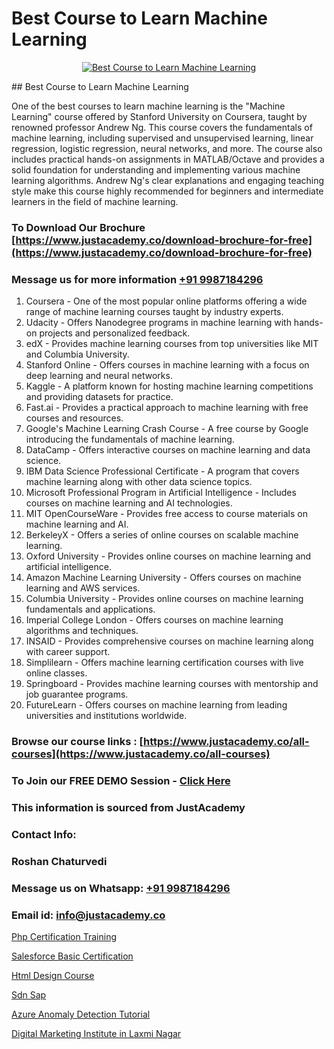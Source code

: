 # Best Course to Learn Machine Learning

<p align="center">
  <a href="https://justacademy.co/course-detail/machine-learning">
    <img src="https://justacademy.co/storage2/course_image/1709713428_course_image.webp" alt="Best Course to Learn Machine Learning">
  </a>
</p>
## Best Course to Learn Machine Learning

One of the best courses to learn machine learning is the "Machine Learning" course offered by Stanford University on Coursera, taught by renowned professor Andrew Ng. This course covers the fundamentals of machine learning, including supervised and unsupervised learning, linear regression, logistic regression, neural networks, and more. The course also includes practical hands-on assignments in MATLAB/Octave and provides a solid foundation for understanding and implementing various machine learning algorithms. Andrew Ng's clear explanations and engaging teaching style make this course highly recommended for beginners and intermediate learners in the field of machine learning.
### To Download Our Brochure [https://www.justacademy.co/download-brochure-for-free](https://www.justacademy.co/download-brochure-for-free)
### Message us for more information [+91 9987184296](https://api.whatsapp.com/send?phone=919987184296)
1) Coursera - One of the most popular online platforms offering a wide range of machine learning courses taught by industry experts.
2) Udacity - Offers Nanodegree programs in machine learning with hands-on projects and personalized feedback.
3) edX - Provides machine learning courses from top universities like MIT and Columbia University.
4) Stanford Online - Offers courses in machine learning with a focus on deep learning and neural networks.
5) Kaggle - A platform known for hosting machine learning competitions and providing datasets for practice.
6) Fast.ai - Provides a practical approach to machine learning with free courses and resources.
7) Google's Machine Learning Crash Course - A free course by Google introducing the fundamentals of machine learning.
8) DataCamp - Offers interactive courses on machine learning and data science.
9) IBM Data Science Professional Certificate - A program that covers machine learning along with other data science topics.
10) Microsoft Professional Program in Artificial Intelligence - Includes courses on machine learning and AI technologies.
11) MIT OpenCourseWare - Provides free access to course materials on machine learning and AI.
12) BerkeleyX - Offers a series of online courses on scalable machine learning.
13) Oxford University - Provides online courses on machine learning and artificial intelligence.
14) Amazon Machine Learning University - Offers courses on machine learning and AWS services.
15) Columbia University - Provides online courses on machine learning fundamentals and applications.
16) Imperial College London - Offers courses on machine learning algorithms and techniques.
17) INSAID - Provides comprehensive courses on machine learning along with career support.
18) Simplilearn - Offers machine learning certification courses with live online classes.
19) Springboard - Provides machine learning courses with mentorship and job guarantee programs.
20) FutureLearn - Offers courses on machine learning from leading universities and institutions worldwide.

### Browse our course links : [https://www.justacademy.co/all-courses](https://www.justacademy.co/all-courses) 
### To Join our FREE DEMO Session - [Click Here](https://www.justacademy.co/register-for-course-demo)


### This information is sourced from JustAcademy
### Contact Info:
### Roshan Chaturvedi
### Message us on Whatsapp: [+91 9987184296](https://api.whatsapp.com/send?phone=919987184296)
### Email id: [info@justacademy.co](mailto:info@justacademy.co)
                
[Php Certification Training](https://www.linkedin.com/pulse/php-certification-training-justacademy-san-jose-rimpf?trackingId=9KxxY%2F%2Bdj1r%2FA1o8LktMqw%3D%3D&lipi=urn%3Ali%3Apage%3Ad_flagship3_company_admin%3BmFqei9z9R2q6luNOEZ8Z4A%3D%3D)

[Salesforce Basic Certification](https://www.linkedin.com/pulse/salesforce-basic-certification-justacademy-leicester-juyie?trackingId=BTHd2XiqVDOgOVfqVt44Uw%3D%3D&lipi=urn%3Ali%3Apage%3Ad_flagship3_company_admin%3BIzRPuTOMRFCGaj50%2BCRC7g%3D%3D)

[Html Design Course](https://medium.com/@surajvaishnav5015/html-design-course-6be1557aebed)

[Sdn Sap](https://medium.com/@justacademytraining/sdn-sap-874f49a9dbb9)

[Azure Anomaly Detection Tutorial](https://justacademyin.github.io/justacademy/azure-anomaly-detection-tutorial)

[Digital Marketing Institute in Laxmi Nagar](https://justacademyin.github.io/justacademy/digital-marketing-institute-in-laxmi-nagar)

